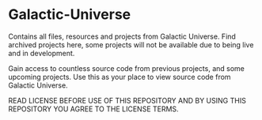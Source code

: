 # Galactic-Universe
Contains all files, resources and projects from Galactic Universe. Find archived projects here, some projects will not be available due to being live and in development.

Gain access to countless source code from previous projects, and some upcoming projects. Use this as your place to view source code from Galactic Universe.

READ LICENSE BEFORE USE OF THIS REPOSITORY AND BY USING THIS REPOSITORY YOU AGREE TO THE LICENSE TERMS.
